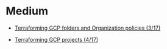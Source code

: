 # Medium

- [Terraforming GCP folders and Organization policies (3/17)](https://medium.com/@jojoooo/terraforming-gcp-folders-and-organization-policies-3-17-046378640ae3)

- [Terraforming GCP projects (4/17)](https://medium.com/@jojoooo/terraforming-gcp-projects-4-17-c4852787df76)
